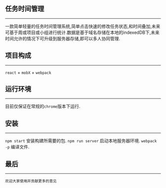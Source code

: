 ## 任务时间管理
---
一款简单轻量的任务时间管理系统,简单点击快速的修改任务状态,和时间叠加,未来可基于周或项目或小组进行统计.数据是基于域名存储在本地的indexedDB下,未来时间允许的情况下可升级到服务器存储,即可以多人协同管理.

## 项目构成
---
`react` + `mobX` + `webpack`

## 运行环境
---
目前仅保证在常规的`chrome`版本下运行.

## 安装
---
`npm start` 安装构建所需要的包.
`npm run server` 启动本地服务器环境.
`webpack -p` 编译文件.

## 最后
---
    欢迎大家使用并贡献更多的意见